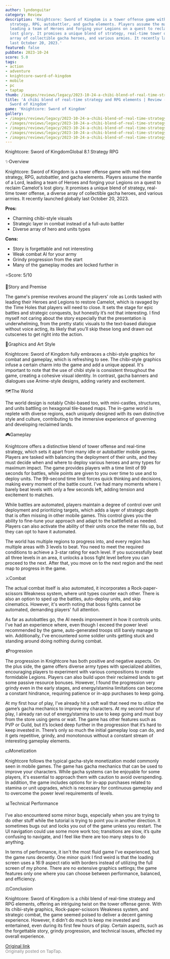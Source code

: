 ```yaml
---
author: lyndonguitar
category: Review
description: 'Knightcore: Sword of Kingdom is a tower offense game with real-time
  strategy, RPG, autobattler, and gacha elements. Players assume the mantle of a Lord,
  leading a team of Heroes and forging your Legions on a quest to reclaim Camelot''s
  lost glory. It promises a unique blend of strategy, real-time tower offense, a diverse
  array of collectible gacha heroes, and various armies. It recently launched globally
  last October 20, 2023.'
featured: false
pubDate: 2023-10-24
score: 5.0
tags:
- action
- adventure
- knightcore-sword-of-kingdom
- mobile
- pc
- taptap
thumb: /images/reviews/legacy/2023-10-24-a-chibi-blend-of-real-time-strategy-and-rpg-elements--review---knightcore-sword-of-kingdo-0.avif
title: 'A chibi blend of real-time strategy and RPG elements | Review - Knightcore:
  Sword of Kingdom'
game: 'Knightcore: Sword of Kingdom'
gallery:
- /images/reviews/legacy/2023-10-24-a-chibi-blend-of-real-time-strategy-and-rpg-elements--review---knightcore-sword-of-kingdo-0.avif
- /images/reviews/legacy/2023-10-24-a-chibi-blend-of-real-time-strategy-and-rpg-elements--review---knightcore-sword-of-kingdo-1.avif
- /images/reviews/legacy/2023-10-24-a-chibi-blend-of-real-time-strategy-and-rpg-elements--review---knightcore-sword-of-kingdo-2.avif
- /images/reviews/legacy/2023-10-24-a-chibi-blend-of-real-time-strategy-and-rpg-elements--review---knightcore-sword-of-kingdo-3.avif
- /images/reviews/legacy/2023-10-24-a-chibi-blend-of-real-time-strategy-and-rpg-elements--review---knightcore-sword-of-kingdo-4.avif
---
```

Knightcore: Sword of KingdomGlobal
8.1
Strategy
RPG

✨Overview

Knightcore: Sword of Kingdom is a tower offense game with real-time strategy, RPG, autobattler, and gacha elements. Players assume the mantle of a Lord, leading a team of Heroes and forging your Legions on a quest to reclaim Camelot's lost glory. It promises a unique blend of strategy, real-time tower offense, a diverse array of collectible gacha heroes, and various armies. It recently launched globally last October 20, 2023.


**Pros:**
- Charming chibi-style visuals
- Strategic layer in combat instead of a full-auto battler
- Diverse array of hero and units types



**Cons:**
- Story is forgettable and not interesting
- Weak combat AI for your army
- Grindy progression from the start
- Many of the gameplay modes are locked further in


⭐️Score: 5/10

📖Story and Premise

The game's premise revolves around the players' role as Lords tasked with leading their Heroes and Legions to restore Camelot, which is ravaged by the Time Holes that players will need to close. It sets the stage for epic battles and strategic conquests, but honestly it’s not that interesting. I find myself not caring about the story especially that the presentation is underwhelming, from the pretty static visuals to the text-based dialogue without voice acting, its likely that you’ll skip these long and drawn out cutscenes to get right into the action.

🎨Graphics and Art Style

Knightcore: Sword of Kingdom fully embraces a chibi-style graphics for combat and gameplay, which is refreshing to see. The chibi-style graphics infuse a certain charm into the game and add a unique appeal. It's important to note that the use of chibi style is consistent throughout the game, creating a cohesive visual identity. In contrast, gacha banners and dialogues use Anime-style designs, adding variety and excitement.

🗺️The World

The world design is notably Chibi-based too, with mini-castles, structures, and units battling on hexagonal tile-based maps. The in-game world is replete with diverse regions, each uniquely designed with its own distinctive style and culture, contributing to the immersive experience of governing and developing reclaimed lands.

🎮Gameplay

Knightcore offers a distinctive blend of tower offense and real-time strategy, which sets it apart from many idle or autobattler mobile games. Players are tasked with balancing the deployment of their units, and they must decide when and where to deploy various heroes and army types for maximum impact. The game provides players with a time limit of 99 seconds for battles, while points are given to you over time to use and to deploy units. The 99-second time limit forces quick thinking and decisions, making every moment of the battle count. I've had many moments where I barely beat levels with only a few seconds left, adding tension and excitement to matches.

While battles are automated, players maintain a degree of control over unit deployment and prioritizing targets, which adds a layer of strategic depth that is often missing in other mobile games. This control gives you the ability to fine-tune your approach and adapt to the battlefield as needed. Players can also activate the ability of their units once the meter fills up, but they can opt to have it automated.

The world has multiple regions to progress into, and every region has multiple areas with 3 levels to beat. You need to meet the required conditions to achieve a 3-star rating for each level. If you successfully beat all three levels in an area, it unlocks a boss fight level before you can proceed to the next. After that, you move on to the next region and the next map to progress in the game.

⚔️Combat

The actual combat itself is also automated, it incorporates a Rock-paper-scissors Weakness system, where unit types counter each other.  There is also an option to sped up the battles, auto-deploy units, and skip cinematics. However, it's worth noting that boss fights cannot be automated, demanding players' full attention.

As far as autobattles go, the AI needs improvement in how it controls units. I've had an experience where, even though I exceed the power level recommended by the game, auto-generated troops still barely manage to win. Additionally, I've encountered some soldier units getting stuck and standing around doing nothing during combat.

⏫Progression

The progression in Knightcore has both positive and negative aspects. On the plus side, the game offers diverse army types with specialized abilities, encouraging players to experiment with various compositions to create formidable Legions. Players can also build upon their reclaimed lands to get some passive resource bonuses. However, I found the progression very grindy even in the early stages, and energy/stamina limitations can become a constant hindrance, requiring patience or in-app purchases to keep going.

At my first hour of play, I’ve already hit a soft wall that need me to utilize the game’s gacha mechanics to improve my characters. At my second hour of play, I already ran out of energy/stamina to use to keep going and must buy from the store using gems or wait. The game has other features such as PVP or Guild, but it’s locked deep further in the progression that it’s hard to keep invested in. There’s only so much the initial gameplay loop can do, and it gets repetitive, grindy, and monotonous without a constant stream of interesting gameplay elements.

💵Monetization

Knightcore follows the typical gacha-style monetization model commonly seen in mobile games. The game has gacha mechanics that can be used to improve your characters. While gacha systems can be enjoyable for some players, it's essential to approach them with caution to avoid overspending. In addition, the game includes options for in-app purchases related to stamina or unit upgrades, which is necessary for continuous gameplay and to overcome the power level requirements of levels.

📊Technical Performance

I’ve also encountered some minor bugs, especially when you are trying to do other stuff while the tutorial is trying to point you in another direction. It sometimes bugs out and locks you out of the game unless you restart. The UI navigation could use some more work too; transitions are slow, it’s quite confusing to navigate, and I feel like there are too many steps to do anything.

In terms of performance, it isn't the most fluid game I've experienced, but the game runs decently. One minor quirk I find weird is that the loading screen uses a 16:9 aspect ratio with borders instead of utilizing the full screen of my phone. There are no extensive graphics settings; the game features only one where you can choose between performance, balanced, and efficiency.

⚖️Conclusion

Knightcore: Sword of Kingdom is a chibi blend of real-time strategy and RPG elements, offering an intriguing twist on the tower offense genre. With its chibi-style graphics, Rock-paper-scissors Weakness system, and strategic combat, the game seemed poised to deliver a decent gaming experience. However, it didn't do much to keep me invested and entertained, even during its first few hours of play. Certain aspects, such as the forgettable story, grindy progression, and technical issues, affected my overall experience.

[Original link](https://www.taptap.io/post/6470471)<br><span style="font-size: 0.95em; color: #888;">Originally posted on TapTap.</span>